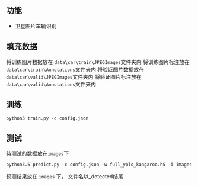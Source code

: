 
 ## 功能
 * 卫星图片车辆识别
  
## 填充数据

将训练图片数据放在 `data\car\train\JPEGImages`文件夹内
将训练图片标注放在 `data\car\train\Annotations`文件夹内
将验证图片数据放在 `data\car\valid\JPEGImages`文件夹内
将验证图片标注放在 `data\car\valid\Annotations`文件夹内

## 训练
```
python3 train.py -c config.json
```

## 测试
待测试的数据放在`images`下
```
python3.5 predict.py -c config.json -w full_yolo_kangaroo.h5 -i images
```
预测结果放在 `images` 下， 文件名以_detected结尾
